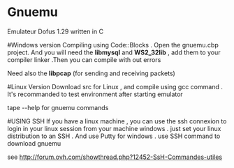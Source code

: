 Gnuemu
======

Emulateur Dofus 1.29 written in C

#Windows version
Compiling using Code::Blocks . Open the gnuemu.cbp project. And you will need the <b>libmysql</b> and <b>WS2_32lib</b> , add them to your compiler linker .Then you can compile with out errors

Need also the <b>libpcap</b> (for sending and receiving packets)

#Linux Version
Download src for Linux , and compile using gcc command . It's recommanded to test environment after starting emulator

tape --help for gnuemu commands

#USING SSH
If you have a linux machine , you can use the ssh connexion to login in your linux session from your machine windows . just set your linux distribution to an SSH . And use Putty for windows . use SSH command to download gnuemu

see http://forum.ovh.com/showthread.php?12452-SsH-Commandes-utiles
